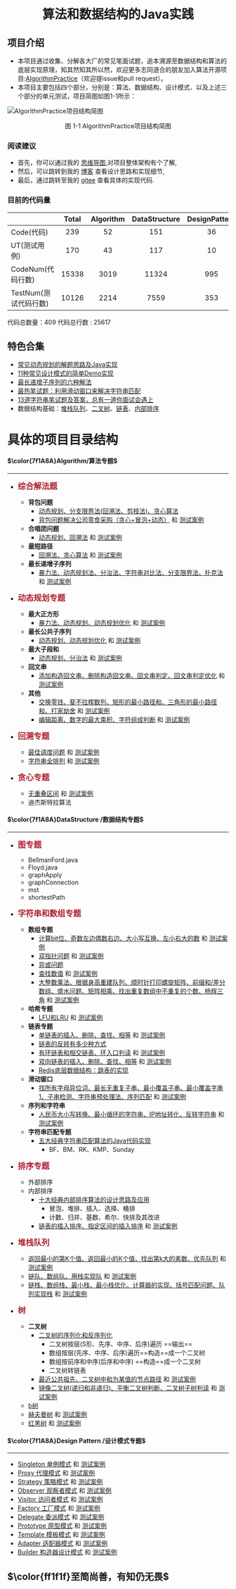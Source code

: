 
<center><h1> 算法和数据结构的Java实践  </h1></center>

## 项目介绍
+ 本项目通过收集、分解各大厂的常见笔面试题，追本溯源至数据结构和算法的底层实现原理，知其然知其所以然，欢迎更多志同道合的朋友加入算法开源项目:[AlgorithmPractice](https://gitee.com/ljfirst/AlgorithmPractice)（欢迎提issue和pull request）。
+ 本项目主要包括四个部分，分别是：算法、数据结构、设计模式、以及上述三个部分的单元测试，项目简图如图1-1所示：

![AlgorithmPractice项目结构简图](https://img-blog.csdnimg.cn/20201010114057589.png?x-oss-process=image/watermark,type_ZmFuZ3poZW5naGVpdGk,shadow_10,text_aHR0cHM6Ly9ibG9nLmNzZG4ubmV0L2xqZmlyc3Q=,size_16,color_FFFFFF,t_70#pic_center)
<center>图 1-1 AlgorithmPractice项目结构简图</center>

### 阅读建议
+ 首先，你可以通过我的 [思维导图](https://www.processon.com/mindmap/5cbb5fcae4b09b16ffc06360),对项目整体架构有个了解,
+ 然后，可以跳转到我的 [博客](https://blog.csdn.net/ljfirst) 查看设计思路和实现细节,
+ 最后，通过跳转至我的 [gitee](https://gitee.com/ljfirst/Algorithm) 查看具体的实现代码.

### 目前的代码量
|             | Total  | Algorithm | DataStructure | DesignPattern | 
| --------  |:-----:   |  :----:         |    :-----:           |    :-----:             |
| Code(代码)   |  239   |    52          |      151          |     36                 | 
| UT(测试用例)       |  170   |    43          |      117          |    10                  | 
| CodeNum(代码行数)|  15338|   3019 |      11324      |    995                |
| TestNum(测试代码行数)|  10126  |   2214 |      7559      |    353                |

代码总数量：409
代码总行数  :   25617

## 特色合集
+ [常见动态规划的解题思路及Java实现](https://blog.csdn.net/ljfirst/article/details/103082359)
+ [11种常见设计模式的简单Demo实现](https://blog.csdn.net/ljfirst/article/details/105470727)
+ [最长递增子序列的六种解法](https://blog.csdn.net/ljfirst/article/details/106596812)
+ [最热笔试题：利用滑动窗口来解决字符串匹配](https://blog.csdn.net/ljfirst/article/details/106972100)
+ [13道字符串笔试题及答案，总有一道你面试会遇上](https://blog.csdn.net/ljfirst/article/details/106975010)
+ 数据结构基础：[堆栈队列](https://blog.csdn.net/ljfirst/article/details/111464502)、[二叉树](https://blog.csdn.net/ljfirst/article/details/109466318)、[链表](https://blog.csdn.net/ljfirst/article/details/109508557)、[内部排序](https://blog.csdn.net/ljfirst/article/details/102762758)

# 具体的项目目录结构

#### $\color{7f1A8A}Algorithm/算法专题$
 ****
+ <font color=#Af2233 size=4 >**综合解法题**</font>
  + **背包问题**
    + [动态规划、分支限界法(回溯法、剪枝法)、贪心算法](https://blog.csdn.net/ljfirst/article/details/109376733) 
    + [背包问题解决公司零食采购（贪心+冒泡+动态）](https://blog.csdn.net/ljfirst/article/details/107498635)  和 [测试案例](https://gitee.com/ljfirst/AlgorithmPractice/tree/master/javaVersion/UnitTest/AlgorithmTest/combineTest/backpackTest/implyTest)
  + **合唱团问题**
    + [动态规划、回溯法](https://gitee.com/ljfirst/AlgorithmPractice/tree/master/javaVersion/Algorithm/comprehensive/choir) 和 [测试案例](https://gitee.com/ljfirst/AlgorithmPractice/tree/master/javaVersion/UnitTest/AlgorithmTest/combineTest/choirTest)
  + **最短路径**
    + [回溯法、贪心算法](https://gitee.com/ljfirst/AlgorithmPractice/tree/master/javaVersion/Algorithm/comprehensive/shortestDeliveryPath) 和 [测试案例](https://gitee.com/ljfirst/AlgorithmPractice/tree/master/javaVersion/UnitTest/AlgorithmTest/combineTest/shortestDeliveryPathTest)
  + **最长递增子序列**
    + [暴力法、动态规划法、分治法、字符串对比法、分支限界法、扑克法](https://blog.csdn.net/ljfirst/article/details/106596812) 和 [测试案例](https://gitee.com/ljfirst/AlgorithmPractice/tree/master/javaVersion/UnitTest/AlgorithmTest/combineTest/lisTest)

+ <font color=#Af2233 size=4 >**动态规划专题**</font>
  + **最大正方形**
    + [暴力法、动态规划、动态规划优化](https://gitee.com/ljfirst/AlgorithmPractice/tree/master/javaVersion/Algorithm/dynamic/largestSquare) 和 [测试案例](https://gitee.com/ljfirst/AlgorithmPractice/tree/master/javaVersion/UnitTest/AlgorithmTest/dynamicTest/largestSquareTest)
  + **最长公共子序列**
    + [动态规划、动态规划优化](https://gitee.com/ljfirst/AlgorithmPractice/blob/master/javaVersion/Algorithm/dynamic/lcs/)  和 [测试案例](https://gitee.com/ljfirst/AlgorithmPractice/tree/master/javaVersion/UnitTest/AlgorithmTest/dynamicTest/LCSTest.java)
  + **最大子段和**
    + [动态规划、分治法](https://gitee.com/ljfirst/AlgorithmPractice/tree/master/javaVersion/Algorithm/dynamic/lss)  和 [测试案例](https://gitee.com/ljfirst/AlgorithmPractice/tree/master/javaVersion/UnitTest/AlgorithmTest/dynamicTest/LSSTest.java)
  + **回文串**
    + [添加构造回文串、删除构造回文串、回文串判定、回文串判定优化](https://gitee.com/ljfirst/AlgorithmPractice/tree/master/javaVersion/Algorithm/dynamic/palindrome)  和 [测试案例](https://gitee.com/ljfirst/AlgorithmPractice/tree/master/javaVersion/UnitTest/AlgorithmTest/dynamicTest/PalindromeTest)
  + **其他**
    + [交换零钱、斐不拉楔数列、矩形的最小路径和、三角形的最小路径和、打家劫舍](https://gitee.com/ljfirst/AlgorithmPractice/tree/master/javaVersion/Algorithm/dynamic) 和 [测试案例](https://gitee.com/ljfirst/AlgorithmPractice/tree/master/javaVersion/UnitTest/AlgorithmTest/dynamicTest)
    + [编辑距离、数字的最大乘积、字符组成判断](https://gitee.com/ljfirst/AlgorithmPractice/tree/master/javaVersion/Algorithm/dynamic) 和 [测试案例](https://gitee.com/ljfirst/AlgorithmPractice/tree/master/javaVersion/UnitTest/AlgorithmTest/dynamicTest)
+ <font color=#Af2233 size=4 >**回溯专题**</font>
  + [最佳调度问题](https://gitee.com/ljfirst/AlgorithmPractice/tree/master/javaVersion/Algorithm/comprehensive/optimalSchedule) 和 [测试案例](https://gitee.com/ljfirst/AlgorithmPractice/tree/master/javaVersion/UnitTest/AlgorithmTest/combineTest/optimalScheduleTest)
  + [字符串全排列](https://gitee.com/ljfirst/AlgorithmPractice/tree/master/javaVersion/Algorithm/backtrack/StringCombination.java) 和 [测试案例](https://gitee.com/ljfirst/AlgorithmPractice/tree/master/javaVersion/UnitTest/AlgorithmTest/backtrackTest/StringCombinationTest.java)
+ <font color=#Af2233 size=4 >**贪心专题**</font>
  + [无重叠区间](https://gitee.com/ljfirst/AlgorithmPractice/tree/master/javaVersion/Algorithm/greedy/EraseOverlapIntervals.java) 和 [测试案例](https://gitee.com/ljfirst/AlgorithmPractice/tree/master/javaVersion/UnitTest/AlgorithmTest/greedyTest/EraseOverlapIntervalsTest.java)
  + 迪杰斯特拉算法

#### $\color{7f1A8A}DataStructure /数据结构专题$
 ****
+ <font color=#Af2233 size=4 >**图专题**</font>
  + BellmanFord.java
  + Floyd.java
  + graphApply
  + graphConnection
  + mst
  + shortestPath
+ <font color=#Af2233 size=4 >**字符串和数组专题**</font>
    + **数组专题**
      + [计算bit位、奇数左边偶数右边、大小写互换、左小右大的数](https://gitee.com/ljfirst/AlgorithmPractice/tree/master/javaVersion/DataStructure/stringANDline/array/arrayApply) 和 [测试案例](https://gitee.com/ljfirst/AlgorithmPractice/tree/master/javaVersion/UnitTest/DatastructureTest/stringANDlineTest/arrayTest/arrayApplyTest)
      + [双指针问题](https://gitee.com/ljfirst/AlgorithmPractice/tree/master/javaVersion/DataStructure/stringANDline/array/doublePoint) 和 [测试案例](https://gitee.com/ljfirst/AlgorithmPractice/tree/master/javaVersion/UnitTest/DatastructureTest/stringANDlineTest/arrayTest/doublePointTest) 
      + [异或问题](https://blog.csdn.net/ljfirst/article/details/108328921) 
      + [查找数值](https://gitee.com/ljfirst/AlgorithmPractice/tree/master/javaVersion/DataStructure/stringANDline/array/findValue) 和 [测试案例](https://gitee.com/ljfirst/AlgorithmPractice/tree/master/javaVersion/UnitTest/DatastructureTest/stringANDlineTest/arrayTest/findValueTest)
      + [大整数乘法、根据身高重建队列、顺时针打印螺旋矩阵、前缀和/差分数组、盛水问题、矩阵相乘、找出重复数组中不重复的个数、杨辉三角](https://gitee.com/ljfirst/AlgorithmPractice/tree/master/javaVersion/DataStructure/stringANDline/array) 和 [测试案例](https://gitee.com/ljfirst/AlgorithmPractice/tree/master/javaVersion/UnitTest/DatastructureTest/stringANDlineTest/arrayTest)
    + **哈希专题**
      + [LFU和LRU](https://gitee.com/ljfirst/AlgorithmPractice/tree/master/javaVersion/DataStructure/stringANDline/hashTable) 和 [测试案例](https://gitee.com/ljfirst/AlgorithmPractice/tree/master/javaVersion/UnitTest/DatastructureTest/stringANDlineTest/hashTableTest)
    + **链表专题**
      + [单链表的插入、删除、查找、相等](https://gitee.com/ljfirst/AlgorithmPractice/blob/master/javaVersion/DataStructure/stringANDline/list/listRealize/SinglyLinkedList.java)	和 [测试案例](https://gitee.com/ljfirst/AlgorithmPractice/blob/master/javaVersion/UnitTest/DatastructureTest/stringANDlineTest/listTest/SinglyLinkedListTest.java)
      + [链表的反转有多少种方式](https://blog.csdn.net/ljfirst/article/details/109508557)
      + [有环链表和相交链表、环入口判读](https://gitee.com/ljfirst/AlgorithmPractice/blob/master/javaVersion/DataStructure/stringANDline/list/listRealize/RingList.java)	和 [测试案例](https://gitee.com/ljfirst/AlgorithmPractice/tree/master/javaVersion/UnitTest/DatastructureTest/stringANDlineTest/listTest/RingListTest.java)
      + [双向链表的插入、删除、查找、相等](https://gitee.com/ljfirst/AlgorithmPractice/blob/master/javaVersion/DataStructure/stringANDline/list/listRealize/DoubleLinkedList.java)	 和 [测试案例](https://gitee.com/ljfirst/AlgorithmPractice/blob/master/javaVersion/UnitTest/DatastructureTest/stringANDlineTest/listTest/DoubleLinkedListTest.java)
      + [Redis底层数据结构：跳表的实现](https://blog.csdn.net/ljfirst/article/details/104504763)	
    + **滑动窗口**
      + [找所有字母异位词、最长无重复子串、最小覆盖子串、最小覆盖字串1、子串检测、字符串预处理法、序列匹配](https://gitee.com/ljfirst/AlgorithmPractice/tree/master/javaVersion/DataStructure/stringANDline/slidingWindow) 和 [测试案例](https://gitee.com/ljfirst/AlgorithmPractice/tree/master/javaVersion/UnitTest/DatastructureTest/stringANDlineTest/slidingWindowTest)
    + **序列和字符串**
      + [人民币大小写转换、最小循环的字符串、IP地址转化、反转字符串](https://gitee.com/ljfirst/AlgorithmPractice/tree/master/javaVersion/DataStructure/stringANDline/sequenceANDstring/array/arrayApply) 和 [测试案例](https://gitee.com/ljfirst/AlgorithmPractice/tree/master/javaVersion/UnitTest/DatastructureTest/stringANDlineTest/sequenceANDstringTest)
    + **字符串匹配专题**
      + [五大经典字符串匹配算法的Java代码实现](https://blog.csdn.net/ljfirst/article/details/104448266)
        + BF、BM、RK、KMP、Sunday
+ <font color=#Af2233 size=4 >**排序专题**</font>
    + 外部排序
    + 内部排序
      + [十大经典内部排序算法的设计思路及应用](https://blog.csdn.net/ljfirst/article/details/102762758)
        + 冒泡、堆排、插入、选择、桶排
        + 计数、归并、基数、希尔、快排及其改进
      + [链表的插入排序、指定区间的插入排序](https://gitee.com/ljfirst/AlgorithmPractice/blob/master/javaVersion/DataStructure/sort/innerSort/innerSortRealize/InsertSort.java) 和 [测试案例](https://gitee.com/ljfirst/AlgorithmPractice/blob/master/javaVersion/UnitTest/DatastructureTest/sortTest/innerSortTest/innerSortRealizeTest/InsertSortTest.java)

+ <font color=#Af2233 size=4 >**堆栈队列**</font>
    + [返回最小的第K个值、返回最小的K个值、找出第k大的素数、优先队列](https://gitee.com/ljfirst/AlgorithmPractice/tree/master/javaVersion/DataStructure/stackHeapQueue/heap)  和 [测试案例](https://gitee.com/ljfirst/AlgorithmPractice/tree/master/javaVersion/UnitTest/DatastructureTest/stackHeapQueueTest/heapTest)
    + [链队、数组队、用栈实现队](https://gitee.com/ljfirst/AlgorithmPractice/tree/master/javaVersion/DataStructure/stackHeapQueue/queue)  和 [测试案例](https://gitee.com/ljfirst/AlgorithmPractice/tree/master/javaVersion/UnitTest/DatastructureTest/stackHeapQueueTest/queueTest)
    + [链栈、数组栈、最小栈、最小栈优化、计算器的实现、括号匹配问题、队列实现栈](https://gitee.com/ljfirst/AlgorithmPractice/tree/master/javaVersion/DataStructure/stackHeapQueue/stack)  和 [测试案例](https://gitee.com/ljfirst/AlgorithmPractice/tree/master/javaVersion/UnitTest/DatastructureTest/stackHeapQueueTest/stackTest)

+ <font color=#Af2233 size=4 >**树**</font>
    + **二叉树**
      + [二叉树的序列化和反序列化](https://blog.csdn.net/ljfirst/article/details/109466318)
        + 二叉树按层(S形、先序、中序、后序)遍历 ==输出==
        + 数组按层(先序、中序、后序)遍历==构造==成一个二叉树
        + 数组按前序和中序(后序和中序) ==构造==成一个二叉树
        + 二叉树转链表
      + [最近公共祖先、二叉树中和为某值的节点路径](https://gitee.com/ljfirst/AlgorithmPractice/tree/master/javaVersion/DataStructure/tree/binaryTree/binaryTreeApply)  和 [测试案例](https://gitee.com/ljfirst/AlgorithmPractice/tree/master/javaVersion/UnitTest/DatastructureTest/treeTest/binaryTreeTest/binaryTreeApplyTest)
      + [镜像二叉树(递归和非递归)、平衡二叉树判断、二叉树子树判读](https://gitee.com/ljfirst/AlgorithmPractice/tree/master/javaVersion/DataStructure/tree/binaryTree/binaryTreeApply)  和 [测试案例](https://gitee.com/ljfirst/AlgorithmPractice/tree/master/javaVersion/UnitTest/DatastructureTest/treeTest/binaryTreeTest/binaryTreeApplyTest)
    + [b树]()
    + [赫夫曼树](https://gitee.com/ljfirst/AlgorithmPractice/tree/master/javaVersion/DataStructure/tree/huffman)  和 [测试案例](https://gitee.com/ljfirst/AlgorithmPractice/tree/master/javaVersion/UnitTest/DatastructureTest/treeTest/huffmanTest)
    + [红黑树](https://blog.csdn.net/ljfirst/article/details/108357052)  和 [测试案例]()

#### $\color{7f1A8A}Design Pattern /设计模式专题$
 ****
  + [Singleton 单例模式](https://gitee.com/ljfirst/AlgorithmPractice/tree/master/javaVersion/DesignPattern/single) 和 [测试案例](https://gitee.com/ljfirst/AlgorithmPractice/tree/master/javaVersion/UnitTest/DesignPatternTest/singleTest)
  + [Proxy 代理模式](https://gitee.com/ljfirst/AlgorithmPractice/tree/master/javaVersion/DesignPattern/proxy) 和 [测试案例](https://gitee.com/ljfirst/AlgorithmPractice/tree/master/javaVersion/UnitTest/DesignPatternTest/proxyTest)
  + [Strategy 策略模式](https://gitee.com/ljfirst/AlgorithmPractice/tree/master/javaVersion/DesignPattern/strategy) 和 [测试案例](https://gitee.com/ljfirst/AlgorithmPractice/tree/master/javaVersion/UnitTest/DesignPatternTest/strategyTest)
  + [Observer 观察者模式](https://gitee.com/ljfirst/AlgorithmPractice/tree/master/javaVersion/DesignPattern/observer) 和 [测试案例](https://gitee.com/ljfirst/AlgorithmPractice/tree/master/javaVersion/UnitTest/DesignPatternTest/observerTest)
  + [Visitor 访问者模式](https://gitee.com/ljfirst/AlgorithmPractice/tree/master/javaVersion/DesignPattern/visitor) 和 [测试案例](https://gitee.com/ljfirst/AlgorithmPractice/tree/master/javaVersion/UnitTest/DesignPatternTest)
  + [Factory 工厂模式](https://gitee.com/ljfirst/AlgorithmPractice/tree/master/javaVersion/DesignPattern/factory) 和 [测试案例](https://gitee.com/ljfirst/AlgorithmPractice/tree/master/javaVersion/UnitTest/DesignPatternTest)
  + [Delegate 委派模式](https://gitee.com/ljfirst/AlgorithmPractice/tree/master/javaVersion/DesignPattern) 和 [测试案例](https://gitee.com/ljfirst/AlgorithmPractice/tree/master/javaVersion/UnitTest/DesignPatternTest)
  + [Prototype 原型模式](https://gitee.com/ljfirst/AlgorithmPractice/tree/master/javaVersion/DesignPattern) 和 [测试案例](https://gitee.com/ljfirst/AlgorithmPractice/tree/master/javaVersion/UnitTest/DesignPatternTest)
  + [Template 模板模式](https://gitee.com/ljfirst/AlgorithmPractice/tree/master/javaVersion/DesignPattern) 和 [测试案例](https://gitee.com/ljfirst/AlgorithmPractice/tree/master/javaVersion/UnitTest/DesignPatternTest)
  + [Adapter 适配器模式](https://gitee.com/ljfirst/AlgorithmPractice/tree/master/javaVersion/DesignPattern) 和 [测试案例](https://gitee.com/ljfirst/AlgorithmPractice/tree/master/javaVersion/UnitTest/DesignPatternTest)
  + [Builder 构造器设计模式](https://gitee.com/ljfirst/AlgorithmPractice/tree/master/javaVersion/DesignPattern/builder) 和 [测试案例](https://gitee.com/ljfirst/AlgorithmPractice/tree/master/javaVersion/UnitTest/builderTest)
  
$\color{ff1f1f}至简尚善，有知仍无畏$
---